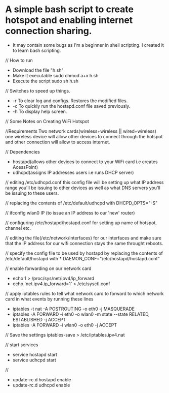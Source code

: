 # A simple bash script to create hotspot and enabling internet connection sharing.

* It may contain some bugs as I'm a beginner in shell scripting. I created it to learn bash scripting.

// How to run
* Download the file "h.sh"
* Make it executable
   sudo chmod a+x h.sh
* Execute the script
   sudo sh h.sh

// Switches to speed up things.
* -r   To clear log and configs. Restores the modified files.
* -c   To quickly run the hostapd.conf file saved previously.
* -h   To display help screen.

// Some Notes on Creating WiFi Hotspot

//Requirements
Two network cards(wireless+wireless || wired+wireless) one wireless device will allow other devices to connect through the hotspot and other connection will allow to access internet.

// Dependencies
* hostapd(allows other devices to connect to your WiFi card i.e creates AcessPoint)
* udhcpd(assigns IP addresses users i.e runs DHCP server)

// editing /etc/udhcpd.conf
this config file will be setting up what IP address range you'll be issuing to other devices as well as what DNS servers you'll be issuing to these users.

// replacing the contents of /etc/default/udhcpd with DHCPD_OPTS="-S"

// ifconfig wlan0 IP (to issue an IP address to our 'new' router)

// configuring /etc/hostapd/hostapd.conf for setting up name of hotspot, channel etc.

// editing the file(/etc/network/interfaces) for our interfaces and make sure that the IP address for our wifi connection stays the same throught reboots.

// specify the config file to be used by hostapd by replacing the contents of /etc/default/hostapd with * DAEMON_CONF="/etc/hostapd/hostapd.conf"

// enable forwarding on our network card
* echo 1 > /proc/sys/net/ipv4/ip_forward
* echo 'net.ipv4.ip_forward=1' > /etc/sysctl.conf

// apply iptables rules to tell what network card to forward to which network card in what events by running these lines
* iptables -t nat -A POSTROUTING -o eth0 -j MASQUERADE
* iptables -A FORWARD -i eth0 -o wlan0 -m state --state RELATED, ESTABLISHED -j ACCEPT
* iptables -A FORWARD -i wlan0 -o eth0 -j ACCEPT

// Save the settings
iptables-save > /etc/iptables.ipv4.nat

// start services
* service hostapd start
* service udhcpd start

//
* update-rc.d hostapd enable
* update-rc.d udhcpd enable
